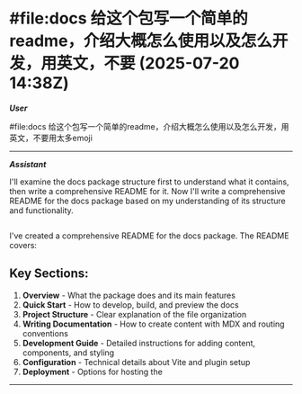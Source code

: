 <!-- Generated by SpecStory -->

# #file:docs  给这个包写一个简单的readme，介绍大概怎么使用以及怎么开发，用英文，不要 (2025-07-20 14:38Z)

_**User**_

#file:docs  给这个包写一个简单的readme，介绍大概怎么使用以及怎么开发，用英文，不要用太多emoji

---

_**Assistant**_

I'll examine the docs package structure first to understand what it contains, then write a comprehensive README for it. Now I'll write a comprehensive README for the docs package based on my understanding of its structure and functionality. 
```

```
I've created a comprehensive README for the docs package. The README covers:

## Key Sections:

1. **Overview** - What the package does and its main features
2. **Quick Start** - How to develop, build, and preview the docs
3. **Project Structure** - Clear explanation of the file organization
4. **Writing Documentation** - How to create content with MDX and routing conventions
5. **Development Guide** - Detailed instructions for adding content, components, and styling
6. **Configuration** - Technical details about Vite and plugin setup
7. **Deployment** - Options for hosting the 

---

